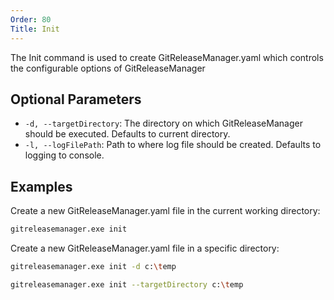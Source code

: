 ```yaml
---
Order: 80
Title: Init
---
```


The Init command is used to create GitReleaseManager.yaml which controls the
configurable options of GitReleaseManager

## **Optional Parameters**

- `-d, --targetDirectory`: The directory on which GitReleaseManager should be
    executed. Defaults to current directory.
- `-l, --logFilePath`: Path to where log file should be created. Defaults to
    logging to console.

## **Examples**

Create a new GitReleaseManager.yaml file in the current working directory:

```bash
gitreleasemanager.exe init
```

Create a new GitReleaseManager.yaml file in a specific directory:

```bash
gitreleasemanager.exe init -d c:\temp

gitreleasemanager.exe init --targetDirectory c:\temp
```
